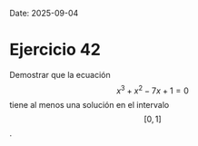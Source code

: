 Date: 2025-09-04

# Ejercicio 42


Demostrar que la ecuación $$x^3+x^2-7x+1=0$$ tiene al menos una solución en el intervalo $$[0,1]$$.
